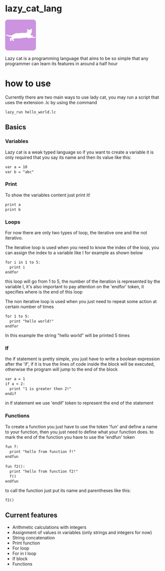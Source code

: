# lazy_cat_lang

![lazy cat logo](img/lazy_cat.png)

Lazy cat is a programming language that aims to be so simple that any programmer can learn its features in around a half hour

# how to use

Currently there are two main ways to use lady cat, you may run a script that uses the extension .lc by using the command

```
lazy_run hello_world.lc
```

## Basics

### Variables

Lazy cat is a weak typed language so if you want to create a variable it is only required that you say its name and then its value like this:

```
var a = 10
var b = "abc"
```
### Print

To show the variables content just print it!

```
print a
print b
```

### Loops

For now there are only two types of loop, the iterative one and the not iterativo.

The iterative loop is used when you need to know the index of the loop, you can assign the index to a variable like I for example as shown below

```
for i in 1 to 5:
  print i
endfor
```

this loop will go from 1 to 5, the number of the iteration is represented by the variable I, it's also important to pay attention on the 'endfor' token, it specifies where is the end of this loop

The non iterative loop is used when you just need to repeat some action at certain number of times

```
for 1 to 5:
  print "hello world!"
endfor
```

In this example the string "hello world" will be printed 5 times

### If

the if statement is pretty simple, you just have to write a boolean expression after the 'if', if it is true the lines of code inside the block will be executed, otherwise the program will jump to the end of the block

```
var a = 1
if a < 2:
  print "1 is greater then 2!"
endif
```

in if statement we use 'endif' token to represent the end of the statement

### Functions

To create a function you just have to use the token 'fun' and define a name to your function, then you just need to define what your function does. to mark the end of the function you have to use the 'endfun' token

```
fun f:
  print "hello from function f!"
endfun

fun f2():
  print "hello from function f2!"
  f()
endfun
```

to call the function just put its name and parentheses like this:

```
f2()
```

## Current features

* Arithmetic calculations with integers
* Assignment of values in variables (only strings and integers for now)
* String concatenation
* Print function
* For loop
* For in I loop
* If block
* Functions
